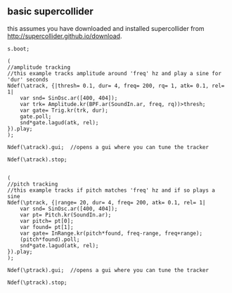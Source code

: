 basic supercollider
--------------------

this assumes you have downloaded and installed supercollider from <http://supercollider.github.io/download>.


```
s.boot;
```

```
(
//amplitude tracking
//this example tracks amplitude around 'freq' hz and play a sine for 'dur' seconds
Ndef(\atrack, {|thresh= 0.1, dur= 4, freq= 200, rq= 1, atk= 0.1, rel= 1|
    var snd= SinOsc.ar([400, 404]);
    var trk= Amplitude.kr(BPF.ar(SoundIn.ar, freq, rq))>thresh;
    var gate= Trig.kr(trk, dur);
    gate.poll;
    snd*gate.lagud(atk, rel);
}).play;
);

Ndef(\atrack).gui;  //opens a gui where you can tune the tracker

Ndef(\atrack).stop;


(
//pitch tracking
//this example tracks if pitch matches 'freq' hz and if so plays a sine
Ndef(\ptrack, {|range= 20, dur= 4, freq= 200, atk= 0.1, rel= 1|
    var snd= SinOsc.ar([400, 404]);
    var pt= Pitch.kr(SoundIn.ar);
    var pitch= pt[0];
    var found= pt[1];
    var gate= InRange.kr(pitch*found, freq-range, freq+range);
    (pitch*found).poll;
    snd*gate.lagud(atk, rel);
}).play;
);

Ndef(\ptrack).gui;  //opens a gui where you can tune the tracker

Ndef(\ptrack).stop;
```
